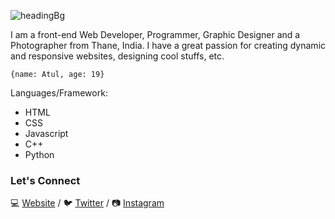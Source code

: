 ![headingBg](https://github.com/jerry-45/jerry-45/tree/main/img/bg.jpg)

I am a front-end Web Developer, Programmer, Graphic Designer and a Photographer from Thane, India. I have a great passion for creating dynamic and responsive websites, designing cool stuffs, etc.

``
{name: Atul, age: 19}
``

Languages/Framework:
* HTML
* CSS
* Javascript
* C++
* Python

### Let's Connect
💻 [Website][Website] / 🐦 [Twitter][Twitter] / 📷 [Instagram][Instagram]

[Website]: https://jerry-45.github.io/atul-vishwakarma/
[Twitter]: https://twitter.com/jerry160501
[Instagram]: https://www.instagram.com/_.jerry._.45._/
